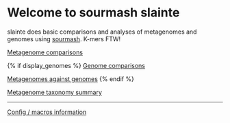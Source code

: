 # Welcome to sourmash slainte

slainte does basic comparisons and analyses of metagenomes and genomes
using [sourmash](https://sourmash.readthedocs.io/). K-mers FTW!

[Metagenome comparisons](metag_compare.md)

{% if display_genomes %}
[Genome comparisons](genome_compare.md)

[Metagenomes against genomes](metag_x_genomes.md)
{% endif %}

[Metagenome taxonomy summary](metag_tax.md)

---

[Config / macros information](macros_info.md)
